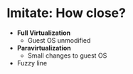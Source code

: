 # Imitate: How close?
- **Full Virtualization**
  - Guest OS unmodified
- **Paravirtualization**
  - Small changes to guest OS
- Fuzzy line
